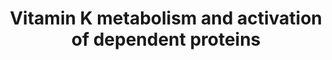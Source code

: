 ---
annotations:
- id: PW:0000002
  parent: classic metabolic pathway
  type: Pathway Ontology
  value: classic metabolic pathway
- id: PW:0002626
  parent: regulatory pathway
  type: Pathway Ontology
  value: ferroptosis pathway
- id: PW:0001016
  parent: classic metabolic pathway
  type: Pathway Ontology
  value: vitamin K metabolic pathway
- id: PW:0000010
  parent: classic metabolic pathway
  type: Pathway Ontology
  value: lipid metabolic pathway
- id: DOID:11249
  parent: disease of metabolism
  type: Disease Ontology
  value: vitamin K deficiency bleeding
- id: PW:0000475
  parent: regulatory pathway
  type: Pathway Ontology
  value: hemostasis pathway
- id: PW:0001012
  parent: signaling pathway
  type: Pathway Ontology
  value: vitamin and vitamin metabolites signaling pathway
- id: CL:0000182
  parent: native cell
  type: Cell Type Ontology
  value: hepatocyte
- id: PW:0002592
  parent: classic metabolic pathway
  type: Pathway Ontology
  value: vitamin K cycle pathway
- id: PW:0002325
  parent: drug pathway
  type: Pathway Ontology
  value: vitamin K antagonist drug pathway
authors:
- AnnaVanWersch
- Andra
- DeSl
- Eweitz
- Egonw
description: 'Vitamin K is recycled in the liver in order to maintain sufficient levels
  for activating vitamin K-dependent proteins (VKDP), including certain coagulation
  factors. In this process, vitamin K1 (taken up from the diet) is converted to vitamin
  K hydroquinone (KH2), either by the dithiol-dependent vitamin K-epoxide reductase
  (VKOR) or by NAD(P)H dehydrogenase quinone 1. KH2 is in turn oxidized to vitamin
  K epoxide (KO) by the enzyme gamma-glutamyl carboxylase (GGCX). During this conversion,
  GGCX activates the VKDPs by converting glutamate (Glu) to gamma-carboxyglutamate
  (Gla). Lastly, KO is converted back into vitamin K quinone by VKOR.   Warfarin,
  a drug commonly used as a anticoagulant, inhibits VKOR, thus reducing the levels
  of VKH2 in the bloodstream. A too high dosage of warfarin can lead to heavy bleeding,
  a life-threatening condition. Threatment of this condition is a high dosis of Vitamine
  K, which is reduced to VHK2 by FSP1, a warfarin resistant reductase. The influence
  of FSP1 on this process, as well as its potential to eliminate lipid perozyl radicals,
  has been recently described in [https://doi.org/10.1038/s41586-022-05022-3 Nature(2022)]
  by Mishima et al.: A non-canonical vitamin K cycle is a potent ferroptosis suppressor.'
last-edited: 2022-12-10
organisms:
- Homo sapiens
redirect_from:
- /index.php/Pathway:WP5186
- /instance/WP5186
- /instance/WP5186_rr123700
revision: r123700
schema-jsonld:
- '@context': https://schema.org/
  '@id': https://wikipathways.github.io/pathways/WP5186.html
  '@type': Dataset
  creator:
    '@type': Organization
    name: WikiPathways
  description: 'Vitamin K is recycled in the liver in order to maintain sufficient
    levels for activating vitamin K-dependent proteins (VKDP), including certain coagulation
    factors. In this process, vitamin K1 (taken up from the diet) is converted to
    vitamin K hydroquinone (KH2), either by the dithiol-dependent vitamin K-epoxide
    reductase (VKOR) or by NAD(P)H dehydrogenase quinone 1. KH2 is in turn oxidized
    to vitamin K epoxide (KO) by the enzyme gamma-glutamyl carboxylase (GGCX). During
    this conversion, GGCX activates the VKDPs by converting glutamate (Glu) to gamma-carboxyglutamate
    (Gla). Lastly, KO is converted back into vitamin K quinone by VKOR.   Warfarin,
    a drug commonly used as a anticoagulant, inhibits VKOR, thus reducing the levels
    of VKH2 in the bloodstream. A too high dosage of warfarin can lead to heavy bleeding,
    a life-threatening condition. Threatment of this condition is a high dosis of
    Vitamine K, which is reduced to VHK2 by FSP1, a warfarin resistant reductase.
    The influence of FSP1 on this process, as well as its potential to eliminate lipid
    perozyl radicals, has been recently described in [https://doi.org/10.1038/s41586-022-05022-3
    Nature(2022)] by Mishima et al.: A non-canonical vitamin K cycle is a potent ferroptosis
    suppressor.'
  keywords:
  - Coagulation factor IX
  - Coagulation factor VII
  - Coagulation factor X
  - FSP1
  - GGCX
  - LOOH
  - NADP+
  - NADPH
  - NQO1
  - Prothrombin
  - Thrombin
  - VKOR
  - VKORC1
  - VKORC1L1
  - Vitamin K epoxide(VKO)
  - Vitamin K hydroquinone(VKH2)
  - Vitamin K(VK)
  - Vitamin K-dependent protein C
  - Vitamin K-dependent protein S
  - Vitamin K-dependent protein Z
  - Vitamin K1
  - Vitamin K3
  - Warfarin
  - disulfides
  - dithiols
  - gamma-carboxyglutamate
  - glutamate
  - vitamin K2
  - vitamin K2 (MK4)
  - vitamin K2 (MK7)
  license: CC0
  name: Vitamin K metabolism and activation of dependent proteins
seo: CreativeWork
title: Vitamin K metabolism and activation of dependent proteins
wpid: WP5186
---